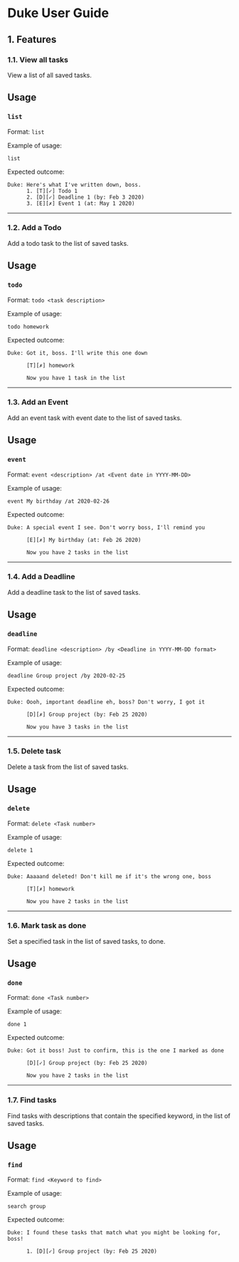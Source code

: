 # Duke User Guide

## 1. Features

### 1.1. View all tasks
View a list of all saved tasks.

## Usage

### `list`
Format: `list`

Example of usage:

`list`

Expected outcome:

```
Duke: Here's what I've written down, boss.
      1. [T][✓] Todo 1
      2. [D][✓] Deadline 1 (by: Feb 3 2020)
      3. [E][✗] Event 1 (at: May 1 2020)
```

---

### 1.2. Add a Todo
Add a todo task to the list of saved tasks.

## Usage

### `todo`
Format: `todo <task description>`

Example of usage:

`todo homework`

Expected outcome:

```
Duke: Got it, boss. I'll write this one down

      [T][✗] homework

      Now you have 1 task in the list
```

---

### 1.3. Add an Event
Add an event task with event date to the list of saved tasks.

## Usage

### `event`
Format: `event <description> /at <Event date in YYYY-MM-DD>`

Example of usage:

`event My birthday /at 2020-02-26`

Expected outcome:

```
Duke: A special event I see. Don't worry boss, I'll remind you

      [E][✗] My birthday (at: Feb 26 2020)

      Now you have 2 tasks in the list
```

---

### 1.4. Add a Deadline
Add a deadline task to the list of saved tasks.

## Usage

### `deadline`
Format: `deadline <description> /by <Deadline in YYYY-MM-DD format>`

Example of usage:

`deadline Group project /by 2020-02-25`

Expected outcome:

```
Duke: Oooh, important deadline eh, boss? Don't worry, I got it

      [D][✗] Group project (by: Feb 25 2020)

      Now you have 3 tasks in the list
```

---

### 1.5. Delete task
Delete a task from the list of saved tasks.

## Usage

### `delete`
Format: `delete <Task number>`

Example of usage:

`delete 1`

Expected outcome:

```
Duke: Aaaaand deleted! Don't kill me if it's the wrong one, boss

      [T][✗] homework

      Now you have 2 tasks in the list
```

---

### 1.6. Mark task as done
Set a specified task in the list of saved tasks, to done.

## Usage

### `done`
Format: `done <Task number>`

Example of usage:

`done 1`

Expected outcome:

```
Duke: Got it boss! Just to confirm, this is the one I marked as done

      [D][✓] Group project (by: Feb 25 2020)

      Now you have 2 tasks in the list
```

---

### 1.7. Find tasks
Find tasks with descriptions that contain the specified keyword, in the list of saved tasks.

## Usage

### `find`
Format: `find <Keyword to find>`

Example of usage:

`search group`

Expected outcome:

```
Duke: I found these tasks that match what you might be looking for, boss!

      1. [D][✓] Group project (by: Feb 25 2020)
```

